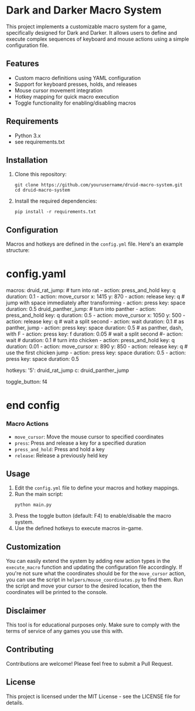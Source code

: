 # Dark and Darker Macro System

This project implements a customizable macro system for a game, specifically designed for Dark and Darker. It allows users to define and execute complex sequences of keyboard and mouse actions using a simple configuration file.

## Features

- Custom macro definitions using YAML configuration
- Support for keyboard presses, holds, and releases
- Mouse cursor movement integration
- Hotkey mapping for quick macro execution
- Toggle functionality for enabling/disabling macros

## Requirements

- Python 3.x
- see requirements.txt

## Installation

1. Clone this repository:
   ```
   git clone https://github.com/yourusername/druid-macro-system.git
   cd druid-macro-system
   ```

2. Install the required dependencies:
   ```
   pip install -r requirements.txt
   ```

## Configuration

Macros and hotkeys are defined in the `config.yml` file. Here's an example structure:
# config.yaml
macros:
  druid_rat_jump:
    # turn into rat
    - action: press_and_hold
      key: q
      duration: 0.1
    - action: move_cursor
      x: 1415
      y: 870
    - action: release
      key: q
    # jump with space immediately after transforming
    - action: press
      key: space
      duration: 0.5
  druid_panther_jump:
    # turn into panther
    - action: press_and_hold
      key: q
      duration: 0.5
    - action: move_cursor
      x: 1050
      y: 500
    - action: release
      key: q
    # wait a split second
    - action: wait
      duration: 0.1
    # as panther, jump
    - action: press
      key: space
      duration: 0.5 
    # as panther, dash, with F
    - action: press
      key: f
      duration: 0.05
    # wait a split second
    #- action: wait
    #  duration: 0.1
    # turn into chicken
    - action: press_and_hold
      key: q
      duration: 0.01
    - action: move_cursor
      x: 890
      y: 850
    - action: release
      key: q
    # use the first chicken jump
    - action: press
      key: space
      duration: 0.5 
    - action: press
      key: space
      duration: 0.5 
    

hotkeys:
  '5': druid_rat_jump
  c: druid_panther_jump
  
toggle_button: f4
# end config


### Macro Actions

- `move_cursor`: Move the mouse cursor to specified coordinates
- `press`: Press and release a key for a specified duration
- `press_and_hold`: Press and hold a key
- `release`: Release a previously held key

## Usage

1. Edit the `config.yml` file to define your macros and hotkey mappings.
2. Run the main script:
   ```
   python main.py
   ```
3. Press the toggle button (default: F4) to enable/disable the macro system.
4. Use the defined hotkeys to execute macros in-game.

## Customization

You can easily extend the system by adding new action types in the `execute_macro` function and updating the configuration file accordingly.
If you're not sure what the coordinates should be for the `move_cursor` action, you can use the script in `helpers/mouse_coordinates.py` to find them. Run the script and move your cursor to the desired location, then the coordinates will be printed to the console.

## Disclaimer

This tool is for educational purposes only. Make sure to comply with the terms of service of any games you use this with.

## Contributing

Contributions are welcome! Please feel free to submit a Pull Request.

## License

This project is licensed under the MIT License - see the LICENSE file for details.
